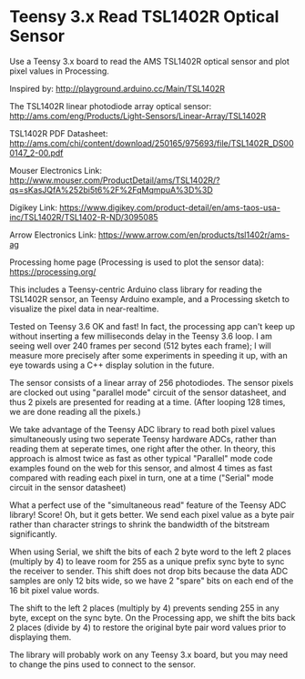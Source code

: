 # Teensy 3.x Read TSL1402R Optical Sensor
Use a Teensy 3.x board to read the AMS TSL1402R optical sensor and plot pixel values in Processing.

Inspired by:
http://playground.arduino.cc/Main/TSL1402R

The TSL1402R linear photodiode array optical sensor:
http://ams.com/eng/Products/Light-Sensors/Linear-Array/TSL1402R

TSL1402R PDF Datasheet:
http://ams.com/chi/content/download/250165/975693/file/TSL1402R_DS000147_2-00.pdf

Mouser Electronics Link:
http://www.mouser.com/ProductDetail/ams/TSL1402R/?qs=sKasJQfA%252bi5t6%2F%2FqMqmpuA%3D%3D

Digikey Link:
https://www.digikey.com/product-detail/en/ams-taos-usa-inc/TSL1402R/TSL1402-R-ND/3095085

Arrow Electronics Link:
https://www.arrow.com/en/products/tsl1402r/ams-ag

Processing home page (Processing is used to plot the sensor data):
https://processing.org/

This includes a Teensy-centric Arduino class library for reading the TSL1402R sensor, an Teensy Arduino example, and a Processing sketch to visualize the pixel data in near-realtime.

Tested on Teensy 3.6 OK and fast! In fact, the processing app can't keep up without inserting a few milliseconds delay
in the Teensy 3.6 loop. I am seeing well over 240 frames per second (512 bytes each frame); I will measure more precisely after some experiments in speeding it up, with an eye towards using a C++ display solution in the future.
 
The sensor consists of a linear array of 256 photodiodes. The sensor pixels are clocked out using "parallel mode" circuit of the sensor datasheet, and thus 2 pixels are presented for reading at a time. (After looping 128 times, we are done reading all the pixels.)

We take advantage of the Teensy ADC library to read both pixel values simultaneously using two seperate Teensy hardware ADCs, rather than reading them at seperate times, one right after the other. In theory, this approach is almost twice as fast as other typical "Parallel" mode code examples found on the web for this sensor, and almost 4 times as fast compared with reading each pixel in turn, one at a time ("Serial" mode circuit in the sensor datasheet)

What a perfect use of the "simultaneous read" feature of the Teensy ADC library! Score!
Oh, but it gets better.
We send each pixel value as a byte pair rather than character strings to shrink the bandwidth of the bitstream significantly.

When using Serial, we shift the bits of each 2 byte word to the left 2 places (multiply by 4) to leave room for 255 as a unique prefix sync byte to sync the receiver to sender. 
This shift does not drop bits because the data ADC samples are only 12 bits wide, so we have 2 "spare" bits on each end of the 16 bit pixel value words. 

The shift to the left 2 places (multiply by 4) prevents sending 255 in any byte, except on the sync byte.
On the Processing app, we shift the bits back 2 places (divide by 4) to restore the original byte pair word values prior to displaying them.

The library will probably work on any Teensy 3.x board, but you may need to change the pins used to connect to the sensor.






